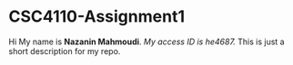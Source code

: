 # CSC4110-Assignment1

Hi My name is **Nazanin Mahmoudi**.
_My access ID is he4687._
This is just a short description for my repo.
